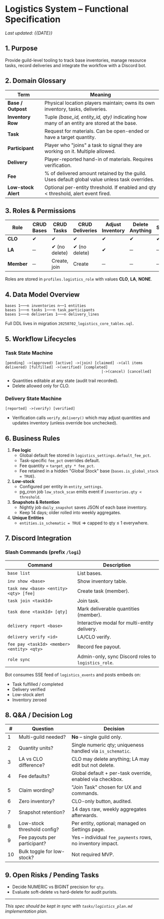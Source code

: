# Logistics System – Functional Specification

_Last updated: {{DATE}}_

## 1. Purpose
Provide guild-level tooling to track base inventories, manage resource tasks, record deliveries and integrate the workflow with a Discord bot.

## 2. Domain Glossary
| Term | Meaning |
|------|---------|
| **Base / Outpost** | Physical location players maintain; owns its own inventory, tasks, deliveries. |
| **Inventory Row** | Tuple *(base_id, entity_id, qty)* indicating how many of an entity are stored at the base. |
| **Task** | Request for materials. Can be open-ended or have a target quantity. |
| **Participant** | Player who "joins" a task to signal they are working on it. Multiple allowed. |
| **Delivery** | Player-reported hand-in of materials. Requires verification. |
| **Fee** | % of delivered amount retained by the guild. Uses default global value unless task overrides. |
| **Low-stock Alert** | Optional per-entity threshold. If enabled and qty < threshold, alert event fired. |

## 3. Roles & Permissions
| Role | CRUD Bases | CRUD Tasks | CRUD Deliveries | Adjust Inventory | Delete Anything | Settings |
|------|-----------|-----------|-----------------|------------------|-----------------|----------|
| **CLO** | ✔ | ✔ | ✔ | ✔ | ✔ | ✔ |
| **LA** | ─ | ✔ (no delete) | ✔ (no delete) | ✔ | ─ | ─ |
| **Member** | ─ | Create, join | Create | ─ | ─ | ─ |

Roles are stored in `profiles.logistics_role` with values **CLO**, **LA**, **NONE**.

## 4. Data Model Overview
```
bases 1───n inventories n──1 entities
bases 1───n tasks 1───n task_participants
bases 1───n deliveries 1───n delivery_lines
```
Full DDL lives in migration `20250702_logistics_core_tables.sql`.

## 5. Workflow Lifecycles
### Task State Machine
```
[pending] ->(approved) [active] ->(join) [claimed] ->(all items delivered) [fulfilled] ->(verified) [completed]
                                            |->(cancel) [cancelled]
```
* Quantities editable at any state (audit trail recorded).
* Delete allowed only for CLO.

### Delivery State Machine
```
[reported] ->(verify) [verified]
```
* Verification calls `verify_delivery()` which may adjust quantities and updates inventory (unless override box unchecked).

## 6. Business Rules
1. **Fee logic**  
   * Global default fee stored in `logistics_settings.default_fee_pct`.  
   * Task-specific `fee_pct` overrides default.  
   * Fee quantity = `target_qty * fee_pct`.  
   * Fee retained in a hidden "Global Stock" base (`bases.is_global_stock = TRUE`).
2. **Low-stock**  
   * Configured per entity in `entity_settings`.  
   * pg_cron job `low_stock_scan` emits event if `inventories.qty < threshold`.
3. **Snapshots & Retention**  
   * Nightly job `daily_snapshot` saves JSON of each base inventory.  
   * Keep 14 days; older rolled into weekly aggregates.
4. **Unique Entities**  
   * `entities.is_schematic = TRUE` ⇒ capped to qty ≤ 1 everywhere.

## 7. Discord Integration
### Slash Commands (prefix `/logi`)
| Command | Description |
|---------|-------------|
| `base list` | List bases. |
| `inv show <base>` | Show inventory table. |
| `task new <base> <entity> <qty> [fee]` | Create task (member). |
| `task join <taskId>` | Join task. |
| `task done <taskId> [qty]` | Mark deliverable quantities (member). |
| `delivery report <base>` | Interactive modal for multi-entity delivery. |
| `delivery verify <id>` | LA/CLO verify. |
| `fee pay <taskId> <member> <entity> <qty>` | Record fee payout. |
| `role sync` | Admin-only, sync Discord roles to `logistics_role`. |

Bot consumes SSE feed of `logistics_events` and posts embeds on:
* Task fulfilled / completed
* Delivery verified
* Low-stock alert
* Inventory zeroed

## 8. Q&A / Decision Log
| # | Question | Decision |
|---|----------|----------|
|1| Multi-guild needed? | **No** – single guild only. |
|2| Quantity units? | Single numeric qty; uniqueness handled via `is_schematic`. |
|3| LA vs CLO difference? | CLO may delete anything; LA may edit but not delete. |
|4| Fee defaults? | Global default + per-task override, enabled via checkbox. |
|5| Claim wording? | "Join Task" chosen for UX and commands. |
|6| Zero inventory? | CLO-only button, audited. |
|7| Snapshot retention? | 14 days raw, weekly aggregates afterwards. |
|8| Low-stock threshold config? | Per entity, optional; managed on Settings page. |
|9| Fee payouts per participant? | Yes – individual `fee_payments` rows, no inventory impact. |
|10| Bulk toggle for low-stock? | Not required MVP. |

## 9. Open Risks / Pending Tasks
* Decide NUMERIC vs BIGINT precision for `qty`.  
* Evaluate soft-delete vs hard-delete for audit purists.

---
_This spec should be kept in sync with `tasks/logistics_plan.md` implementation plan._ 